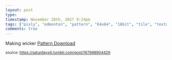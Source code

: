 ```yaml
---
layout: post
type: 
timestamp: November 28th, 2017 9:24pm
tags: ["pixly", "edmonton", "pattern", "64x64", "16bit", "tile", "texture", "art"]
comments: true
---
```

<a href="https://www.instagram.com/p/BcEMnH2nrMF/ "></a>

Making wicker
<a href="https://photos.app.goo.gl/2JFeziVRJUFJUxP52" target="_blank">Pattern Download</a>
 
  
<small>source: https://saturdayxiii.tumblr.com/post/167998904429</small>